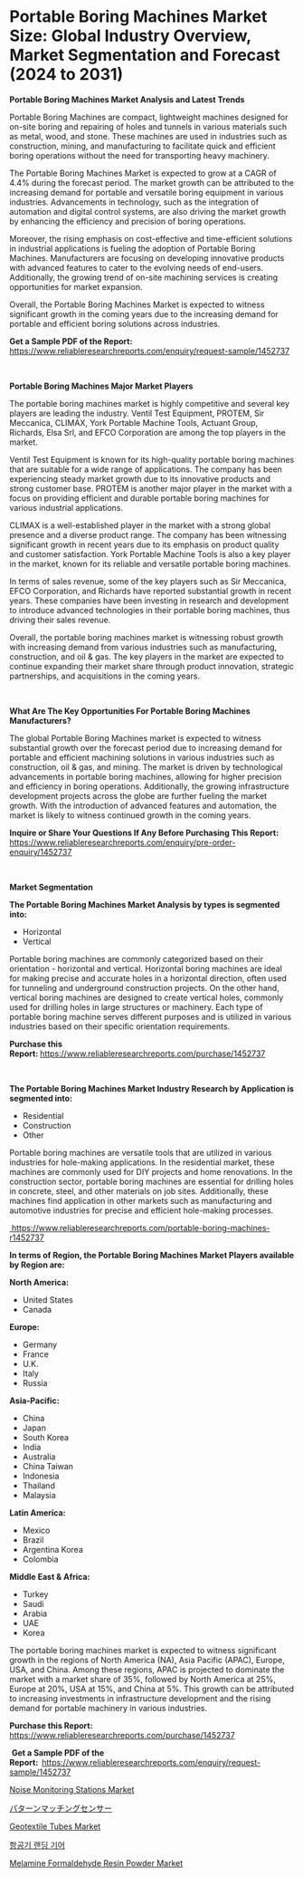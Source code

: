 <p><h1>Portable Boring Machines Market Size: Global Industry Overview, Market Segmentation and Forecast (2024 to 2031)</h1></p><p><strong>Portable Boring Machines Market Analysis and Latest Trends</strong></p>
<p><p>Portable Boring Machines are compact, lightweight machines designed for on-site boring and repairing of holes and tunnels in various materials such as metal, wood, and stone. These machines are used in industries such as construction, mining, and manufacturing to facilitate quick and efficient boring operations without the need for transporting heavy machinery.</p><p>The Portable Boring Machines Market is expected to grow at a CAGR of 4.4% during the forecast period. The market growth can be attributed to the increasing demand for portable and versatile boring equipment in various industries. Advancements in technology, such as the integration of automation and digital control systems, are also driving the market growth by enhancing the efficiency and precision of boring operations.</p><p>Moreover, the rising emphasis on cost-effective and time-efficient solutions in industrial applications is fueling the adoption of Portable Boring Machines. Manufacturers are focusing on developing innovative products with advanced features to cater to the evolving needs of end-users. Additionally, the growing trend of on-site machining services is creating opportunities for market expansion.</p><p>Overall, the Portable Boring Machines Market is expected to witness significant growth in the coming years due to the increasing demand for portable and efficient boring solutions across industries.</p></p>
<p><strong>Get a Sample PDF of the Report:&nbsp;</strong> <a href="https://www.reliableresearchreports.com/enquiry/request-sample/1452737">https://www.reliableresearchreports.com/enquiry/request-sample/1452737</a></p>
<p>&nbsp;</p>
<p><strong>Portable Boring Machines Major Market Players</strong></p>
<p><p>The portable boring machines market is highly competitive and several key players are leading the industry. Ventil Test Equipment, PROTEM, Sir Meccanica, CLIMAX, York Portable Machine Tools, Actuant Group, Richards, Elsa Srl, and EFCO Corporation are among the top players in the market.</p><p>Ventil Test Equipment is known for its high-quality portable boring machines that are suitable for a wide range of applications. The company has been experiencing steady market growth due to its innovative products and strong customer base. PROTEM is another major player in the market with a focus on providing efficient and durable portable boring machines for various industrial applications.</p><p>CLIMAX is a well-established player in the market with a strong global presence and a diverse product range. The company has been witnessing significant growth in recent years due to its emphasis on product quality and customer satisfaction. York Portable Machine Tools is also a key player in the market, known for its reliable and versatile portable boring machines.</p><p>In terms of sales revenue, some of the key players such as Sir Meccanica, EFCO Corporation, and Richards have reported substantial growth in recent years. These companies have been investing in research and development to introduce advanced technologies in their portable boring machines, thus driving their sales revenue.</p><p>Overall, the portable boring machines market is witnessing robust growth with increasing demand from various industries such as manufacturing, construction, and oil & gas. The key players in the market are expected to continue expanding their market share through product innovation, strategic partnerships, and acquisitions in the coming years.</p></p>
<p>&nbsp;</p>
<p><strong>What Are The Key Opportunities For Portable Boring Machines Manufacturers?</strong></p>
<p><p>The global Portable Boring Machines market is expected to witness substantial growth over the forecast period due to increasing demand for portable and efficient machining solutions in various industries such as construction, oil & gas, and mining. The market is driven by technological advancements in portable boring machines, allowing for higher precision and efficiency in boring operations. Additionally, the growing infrastructure development projects across the globe are further fueling the market growth. With the introduction of advanced features and automation, the market is likely to witness continued growth in the coming years.</p></p>
<p><strong>Inquire or Share Your Questions If Any Before Purchasing This Report:</strong> <a href="https://www.reliableresearchreports.com/enquiry/pre-order-enquiry/1452737">https://www.reliableresearchreports.com/enquiry/pre-order-enquiry/1452737</a></p>
<p>&nbsp;</p>
<p><strong>Market Segmentation</strong></p>
<p><strong>The Portable Boring Machines Market Analysis by types is segmented into:</strong></p>
<p><ul><li>Horizontal</li><li>Vertical</li></ul></p>
<p><p>Portable boring machines are commonly categorized based on their orientation - horizontal and vertical. Horizontal boring machines are ideal for making precise and accurate holes in a horizontal direction, often used for tunneling and underground construction projects. On the other hand, vertical boring machines are designed to create vertical holes, commonly used for drilling holes in large structures or machinery. Each type of portable boring machine serves different purposes and is utilized in various industries based on their specific orientation requirements.</p></p>
<p><strong>Purchase this Report:&nbsp;</strong><a href="https://www.reliableresearchreports.com/purchase/1452737">https://www.reliableresearchreports.com/purchase/1452737</a></p>
<p>&nbsp;</p>
<p><strong>The Portable Boring Machines Market Industry Research by Application is segmented into:</strong></p>
<p><ul><li>Residential</li><li>Construction</li><li>Other</li></ul></p>
<p><p>Portable boring machines are versatile tools that are utilized in various industries for hole-making applications. In the residential market, these machines are commonly used for DIY projects and home renovations. In the construction sector, portable boring machines are essential for drilling holes in concrete, steel, and other materials on job sites. Additionally, these machines find application in other markets such as manufacturing and automotive industries for precise and efficient hole-making processes.</p></p>
<p><a href="https://www.reliableresearchreports.com/portable-boring-machines-r1452737">&nbsp;https://www.reliableresearchreports.com/portable-boring-machines-r1452737</a></p>
<p><strong>In terms of Region, the Portable Boring Machines Market Players available by Region are:</strong></p>
<p>
    <p> <strong> North America: </strong>
        <ul>
            <li>United States</li>
            <li>Canada</li>
        </ul>
        </p> 
    <p> <strong> Europe: </strong>
        <ul>
            <li>Germany</li>
            <li>France</li>
            <li>U.K.</li>
            <li>Italy</li>
            <li>Russia</li>
        </ul>
        </p> 
    <p> <strong> Asia-Pacific: </strong>
        <ul>
            <li>China</li>
            <li>Japan</li>
            <li>South Korea</li>
            <li>India</li>
            <li>Australia</li>
            <li>China Taiwan</li>
            <li>Indonesia</li>
            <li>Thailand</li>
            <li>Malaysia</li>
        </ul>
        </p> 
    <p> <strong> Latin America: </strong>
        <ul>
            <li>Mexico</li>
            <li>Brazil</li>
            <li>Argentina Korea</li>
            <li>Colombia</li>
        </ul>
        </p> 
    <p> <strong> Middle East & Africa: </strong>
        <ul>
            <li>Turkey</li>
            <li>Saudi</li>
            <li>Arabia</li>
            <li>UAE</li>
            <li>Korea</li>
        </ul>
    </p>
    </p>
<p><p>The portable boring machines market is expected to witness significant growth in the regions of North America (NA), Asia Pacific (APAC), Europe, USA, and China. Among these regions, APAC is projected to dominate the market with a market share of 35%, followed by North America at 25%, Europe at 20%, USA at 15%, and China at 5%. This growth can be attributed to increasing investments in infrastructure development and the rising demand for portable machinery in various industries.</p></p>
<p><strong>Purchase this Report: </strong><a href="https://www.reliableresearchreports.com/purchase/1452737">https://www.reliableresearchreports.com/purchase/1452737</a></p>
<p>&nbsp;<strong>Get a Sample PDF of the Report:&nbsp;&nbsp;</strong><a href="https://www.reliableresearchreports.com/enquiry/request-sample/1452737">https://www.reliableresearchreports.com/enquiry/request-sample/1452737</a></p>
<p><strong></strong></p>
<p><p><a href="https://github.com/brentleyjimmiealvaradoz4l1rea/Market-Research-Report-List-2/blob/main/noise-monitoring-stations-market.md">Noise Monitoring Stations Market</a></p><p><a href="https://github.com/vtbvgl20191192/Market-Research-Report-List-1/blob/main/497317438876.md">パターンマッチングセンサー</a></p><p><a href="https://issuu.com/reportprime-2/docs/geotextile-tubes-market-size-2030.pptx">Geotextile Tubes Market</a></p><p><a href="https://github.com/TrevorKruvalis5678/Market-Research-Report-List-1/blob/main/955253035675.md">항공기 랜딩 기어</a></p><p><a href="https://issuu.com/reportprime-2/docs/melamine-formaldehyde-resin-powder-market-size-203">Melamine Formaldehyde Resin Powder Market</a></p></p>